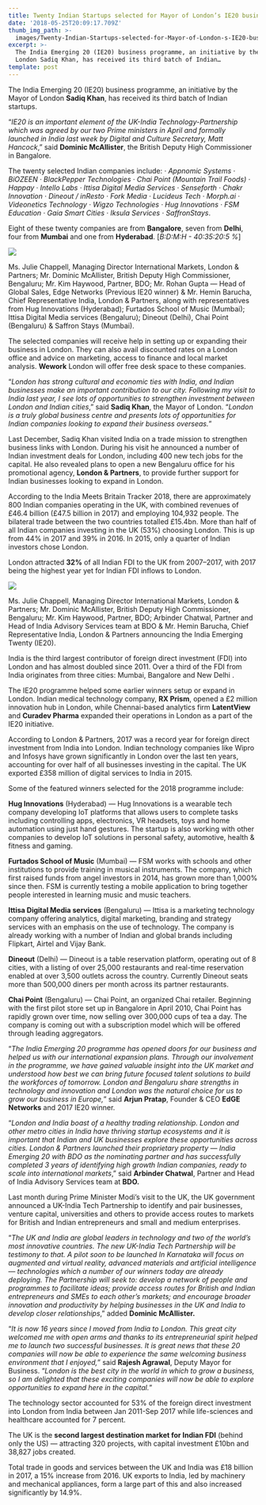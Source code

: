 ```yaml
---
title: Twenty Indian Startups selected for Mayor of London’s IE20 business programme
date: '2018-05-25T20:09:17.709Z'
thumb_img_path: >-
  images/Twenty-Indian-Startups-selected-for-Mayor-of-London-s-IE20-business-programme/1*aOBYE7WMfmuWl56XiehfjQ.jpeg
excerpt: >-
  The India Emerging 20 (IE20) business programme, an initiative by the Mayor of
  London Sadiq Khan, has received its third batch of Indian…
template: post
---
```

The India Emerging 20 (IE20) business programme, an initiative by the Mayor of London **Sadiq Khan**, has received its third batch of Indian startups.

“*IE20 is an important element of the UK-India Technology-Partnership which was agreed by our two Prime ministers in April and formally launched in India last week by Digital and Culture Secretary, Matt Hancock*,” said **Dominic McAllister**, the British Deputy High Commissioner in Bangalore.

The twenty selected Indian companies include: *· Appnomic Systems · BiOZEEN · BlackPepper Technologies · Chai Point (Mountain Trail Foods) · Happay · Intello Labs · Ittisa Digital Media Services · Senseforth · Chakr Innovation · Dineout / inResto · Fork Media · Lucideus Tech · Morph.ai · Videonetics Technology · Wigzo Technologies · Hug Innovations · FSM Education · Gaia Smart Cities · Iksula Services · SaffronStays*.

Eight of these twenty companies are from **Bangalore**, seven from **Delhi**, four from **Mumbai** and one from **Hyderabad**. \[*B:D:M:H - 40:35:20:5 %*\]

![](/images/Twenty-Indian-Startups-selected-for-Mayor-of-London-s-IE20-business-programme/1*aOBYE7WMfmuWl56XiehfjQ.jpeg)

<figcaption>Ms. Julie Chappell, Managing Director International Markets, London &amp; Partners; Mr. Dominic McAllister, British Deputy High Commissioner, Bengaluru; Mr. Kim Haywood, Partner, BDO; Mr. Rohan Gupta — Head of Global Sales, Edge Networks (Previous IE20 winner) &amp; Mr. Hemin Barucha, Chief Representative India, London &amp; Partners, along with representatives from Hug Innovations (Hyderabad); Furtados School of Music (Mumbai); Ittisa Digital Media services (Bengaluru); Dineout (Delhi), Chai Point (Bengaluru) &amp; Saffron Stays (Mumbai).</figcaption>

The selected companies will receive help in setting up or expanding their business in London. They can also avail discounted rates on a London office and advice on marketing, access to finance and local market analysis. **Wework** London will offer free desk space to these companies.

“*London has strong cultural and economic ties with India, and Indian businesses make an important contribution to our city. Following my visit to India last year, I see lots of opportunities to strengthen investment between London and Indian cities*,” said **Sadiq Khan**, the Mayor of London. “*London is a truly global business centre and presents lots of opportunities for Indian companies looking to expand their business overseas.*”

Last December, Sadiq Khan visited India on a trade mission to strengthen business links with London. During his visit he announced a number of Indian investment deals for London, including 400 new tech jobs for the capital. He also revealed plans to open a new Bengaluru office for his promotional agency, **London & Partners**, to provide further support for Indian businesses looking to expand in London.

According to the India Meets Britain Tracker 2018, there are approximately 800 Indian companies operating in the UK, with combined revenues of £46.4 billion (£47.5 billion in 2017) and employing 104,932 people. The bilateral trade between the two countries totalled £15.4bn. More than half of all Indian companies investing in the UK (53%) choosing London. This is up from 44% in 2017 and 39% in 2016. In 2015, only a quarter of Indian investors chose London.

London attracted **32%** of all Indian FDI to the UK from 2007–2017, with 2017 being the highest year yet for Indian FDI inflows to London.

![](/images/Twenty-Indian-Startups-selected-for-Mayor-of-London-s-IE20-business-programme/1*zG0LgROFdqgP2txUk-g0NQ.jpeg)

<figcaption>Ms. Julie Chappell, Managing Director International Markets, London &amp; Partners; Mr. Dominic McAllister, British Deputy High Commissioner, Bengaluru; Mr. Kim Haywood, Partner, BDO; Arbinder Chatwal, Partner and Head of India Advisory Services team at BDO &amp; Mr. Hemin Barucha, Chief Representative India, London &amp; Partners announcing the India Emerging Twenty&nbsp;(IE20).</figcaption>

India is the third largest contributor of foreign direct investment (FDI) into London and has almost doubled since 2011. Over a third of the FDI from India originates from three cities: Mumbai, Bangalore and New Delhi .

The IE20 programme helped some earlier winners setup or expand in London. Indian medical technology company, **RX Prism**, opened a £2 million innovation hub in London, while Chennai-based analytics firm **LatentView** and **Curadev Pharma** expanded their operations in London as a part of the IE20 initiative.

According to London & Partners, 2017 was a record year for foreign direct investment from India into London. Indian technology companies like Wipro and Infosys have grown significantly in London over the last ten years, accounting for over half of all businesses investing in the capital. The UK exported £358 million of digital services to India in 2015.

Some of the featured winners selected for the 2018 programme include:

**Hug Innovations** (Hyderabad) — Hug Innovations is a wearable tech company developing IoT platforms that allows users to complete tasks including controlling apps, electronics, VR headsets, toys and home automation using just hand gestures. The startup is also working with other companies to develop IoT solutions in personal safety, automotive, health & fitness and gaming.

**Furtados School of Music** (Mumbai) — FSM works with schools and other institutions to provide training in musical instruments. The company, which first raised funds from angel investors in 2014, has grown more than 1,000% since then. FSM is currently testing a mobile application to bring together people interested in learning music and music teachers.

**Ittisa Digital Media services** (Bengaluru) — Ittisa is a marketing technology company offering analytics, digital marketing, branding and strategy services with an emphasis on the use of technology. The company is already working with a number of Indian and global brands including Flipkart, Airtel and Vijay Bank.

**Dineout** (Delhi) — Dineout is a table reservation platform, operating out of 8 cities, with a listing of over 25,000 restaurants and real-time reservation enabled at over 3,500 outlets across the country. Currently Dineout seats more than 500,000 diners per month across its partner restaurants.

**Chai Point** (Bengaluru) — Chai Point, an organized Chai retailer. Beginning with the first pilot store set up in Bangalore in April 2010, Chai Point has rapidly grown over time, now selling over 300,000 cups of tea a day. The company is coming out with a subscription model which will be offered through leading aggregators.

“*The India Emerging 20 programme has opened doors for our business and helped us with our international expansion plans. Through our involvement in the programme, we have gained valuable insight into the UK market and understood how best we can bring future focused talent solutions to build the workforces of tomorrow. London and Bengaluru share strengths in technology and innovation and London was the natural choice for us to grow our business in Europe,*” said **Arjun Pratap**, Founder & CEO **EdGE Networks** and 2017 IE20 winner.

“*London and India boast of a healthy trading relationship. London and other metro cities in India have thriving startup ecosystems and it is important that Indian and UK businesses explore these opportunities across cities. London & Partners launched their proprietary property — India Emerging 20 with BDO as the nominating partner and has successfully completed 3 years of identifying high growth Indian companies, ready to scale into international markets*,” said **Arbinder Chatwal**, Partner and Head of India Advisory Services team at **BDO.**

Last month during Prime Minister Modi’s visit to the UK, the UK government announced a UK-India Tech Partnership to identify and pair businesses, venture capital, universities and others to provide access routes to markets for British and Indian entrepreneurs and small and medium enterprises.

“*The UK and India are global leaders in technology and two of the world’s most innovative countries. The new UK-India Tech Partnership will be testimony to that. A pilot soon to be launched In Karnataka will focus on augmented and virtual reality, advanced materials and artificial intelligence — technologies which a number of our winners today are already deploying. The Partnership will seek to: develop a network of people and programmes to facilitate ideas; provide access routes for British and Indian entrepreneurs and SMEs to each other’s markets; and encourage broader innovation and productivity by helping businesses in the UK and India to develop closer relationships*,” added **Dominic McAllister.**

“*It is now 16 years since I moved from India to London. This great city welcomed me with open arms and thanks to its entrepreneurial spirit helped me to launch two successful businesses. It is great news that these 20 companies will now be able to experience the same welcoming business environment that I enjoyed,*” said **Rajesh Agrawal**, Deputy Mayor for Business. “*London is the best city in the world in which to grow a business, so I am delighted that these exciting companies will now be able to explore opportunities to expand here in the capital.*”

The technology sector accounted for 53% of the foreign direct investment into London from India between Jan 2011-Sep 2017 while life-sciences and healthcare accounted for 7 percent.

The UK is the **second largest destination market for Indian FDI** (behind only the US) — attracting 320 projects, with capital investment £10bn and 38,827 jobs created.

Total trade in goods and services between the UK and India was £18 billion in 2017, a 15% increase from 2016. UK exports to India, led by machinery and mechanical appliances, form a large part of this and also increased significantly by 14.9%.
